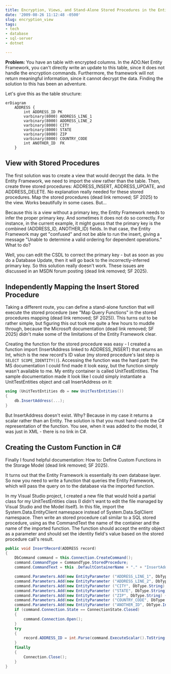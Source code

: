 ```yaml
---
title: Encryption, Views, and Stand-Alone Stored Procedures in the Entity Framework
date: '2009-08-26 11:12:48 -0500'
slug: encryption_view
tags:
- tech
- database
- sql-server
- dotnet

---
```


**Problem:** You have an table with encrypted columns. In the ADO.Net Entity
Framework, you can't directly write an update to this table, since it does not
handle the encryption commands. Furthermore, the framework will not return
meaningful information, since it cannot decrypt the data. Finding the solution
to this has been an adventure.

<!-- truncate -->

Let's give this as the table structure:

```mermaid
erDiagram
    ADDRESS {
        int ADDRESS_ID PK
        varbinary(8000) ADDRESS_LINE_1
        varbinary(8000) ADDRESS_LINE_2
        varbinary(8000) CITY
        varbinary(8000) STATE
        varbinary(8000) ZIP
        varbinary(8000) COUNTRY_CODE
        int ANOTHER_ID  FK
    }
```

## View with Stored Procedures

The first solution was to create a view that would decrypt the data. In the
Entity Framework, we need to import the view rather than the table. Then, create
three stored procedures: ADDRESS_INSERT, ADDRESS_UPDATE, and ADDRESS_DELETE. No
explanation really needed for these stored procedures. Map the stored procedures
(dead link removed; SF 2025) to the view. Works beautifully in some cases. But...

Because this is a view without a primary key, the Entity Framework needs to
infer the proper primary key. And sometimes it does not do so correctly. For
instance, in the current example, it might guess that the primary key is the
combined (ADDRESS_ID, ANOTHER_ID) fields. In that case, the Entity Framework may
get "confused" and not be able to run the insert, giving a message "Unable to
determine a valid ordering for dependent operations." What to do?

Well, you can edit the CSDL to correct the primary key - but as soon as you do a
Database Update, then it will go back to the incorrectly-inferred primary key.
So this solution really doesn't work. These issues are discussed in an MSDN
forum posting (dead link removed; SF 2025).

## Independently Mapping the Insert Stored Procedure

Taking a different route, you can define a stand-alone function that will
execute the stored procedure (see "Map Query Functions" in the stored procedures
mapping (dead link removed; SF 2025)). This turns out to be rather simple, but
figuring this out took me quite a few hours to muddle through, because the
Microsoft documentation (dead link removed; SF 2025) didn't make some of the
limitations of the Entity Framework clear.

Creating the function for the stored procedure was easy - I created a function
import (InsertAddress linked to ADDRESS_INSERT) that returns an Int, which is
the new record's ID value (my stored procedure's last step is `SELECT
SCOPE_IDENTITY()`). Accessing the function was the hard part: the MS
documentation I could find made it look easy, but the function simply wasn't
available to me. My entity container is called UnitTestEntities. The sample
documentation made it look like I could simply instantiate a UnitTestEntities
object and call InsertAddress on it:

```csharp
using (UnitTestEntities db = new UnitTestEntities())
{
    db.InsertAddress(...);
}
```

But InsertAddress doesn't exist. Why? Because in my case it returns a scalar
rather than an Entity. The solution is that you must hand-code the C#
representation of the function. You see, when it was added to the model, it was
just in XML  - there is no link in C#.

## Creating the Custom Function in C\#

Finally I found helpful documentation: How to: Define Custom
Functions in the Storage Model (dead link removed; SF 2025).

It turns out that the Entity Framework is essentially its own database layer. So
now you need to write a function that queries the Entity Framework, which will
pass the query on to the database via the imported function.

In my Visual Studio project, I created a new file that would hold a partial
class for my UnitTestEntities class (I didn't want to edit the file managed by
Visual Studio and the Model itself). In this file, import the
System.Data.EntityClient namespace instead of System.Data.SqlClient namespace.
Then write an stored procedure call similar to a SQL stored procedure, using as
the CommandText the name of the container and the name of the imported function.
The function should accept the entity object as a parameter and should set the
identity field's value based on the stored procedure call's result.

```csharp
public void InsertRecord(ADDRESS record)
{
    DbCommand command = this.Connection.CreateCommand();
    command.CommandType = CommandType.StoredProcedure;
    command.CommandText = this .DefaultContainerName + "." + "InsertAddress";

    command.Parameters.Add(new EntityParameter ("ADDRESS_LINE_1", DbType.String) { Value = record.ADDRESS_LINE_1 });
    command.Parameters.Add(new EntityParameter ("ADDRESS_LINE_2", DbType.String) { Value = record.ADDRESS_LINE_2 });
    command.Parameters.Add(new EntityParameter ("CITY", DbType.String) { Value = record.CITY });
    command.Parameters.Add(new EntityParameter ("STATE", DbType.String) { Value = record.STATE });
    command.Parameters.Add(new EntityParameter ("ZIP", DbType.String) { Value = record.ZIP });
    command.Parameters.Add(new EntityParameter ("COUNTRY_CODE", DbType.String) { Value = record.COUNTRY_CODE });
    command.Parameters.Add(new EntityParameter ("ANOTHER_ID", DbType.Int32) { Value = record.ANOTHER_ID });
    if (command.Connection.State == ConnectionState.Closed)
    {
        command.Connection.Open();
    }
    try
    {
        record.ADDRESS_ID = int.Parse(command.ExecuteScalar().ToString());
    }
    finally
    {
        Connection.Close();
    }
}
```
